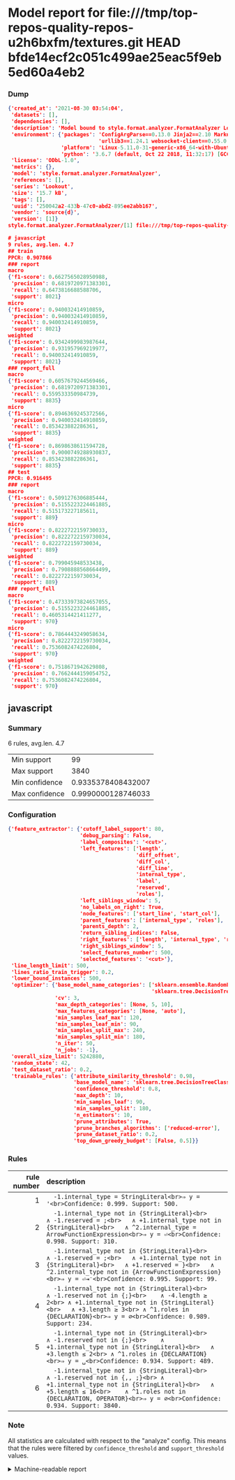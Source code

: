 # Model report for file:///tmp/top-repos-quality-repos-u2h6bxfm/textures.git HEAD bfde14ecf2c051c499ae25eac5f9eb5ed60a4eb2

### Dump

```json
{'created_at': '2021-08-30 03:54:04',
 'datasets': [],
 'dependencies': [],
 'description': 'Model bound to style.format.analyzer.FormatAnalyzer Lookout analyzer.',
 'environment': {'packages': 'ConfigArgParse==0.13.0 Jinja2==2.10 MarkupSafe==1.1.1 PyStemmer==1.3.0 PyYAML==5.1 Pympler==0.5 SQLAlchemy==1.2.10 SQLAlchemy-Utils==0.33.3 asdf==2.3.2 bblfsh==2.12.7 boto==2.49.0 boto3==1.9.130 botocore==1.12.130 cachetools==2.0.1 certifi==2019.3.9 chardet==3.0.4 clint==0.5.1 docker==3.7.0 docker-pycreds==0.4.0 dulwich==0.19.11 grpcio==1.19.0 grpcio-tools==1.19.0 humanfriendly==4.16.1 humanize==0.5.1 idna==2.8 jmespath==0.9.4 jsonschema==2.6.0 lookout-sdk==0.4.1 lookout-sdk-ml==0.19.0 lookout-style==0.2.0 lz4==2.1.6 modelforge==0.12.1 numpy==1.16.2 packaging==19.0 pandas==0.22.0 pip==19.0.3 protobuf==3.7.0 psycopg2-binary==2.7.5 pygtrie==2.3 pyparsing==2.3.1 python-dateutil==2.8.0 python-igraph==0.7.1.post6 pytz==2019.1 requests==2.21.0 requirements-parser==0.2.0 scikit-learn==0.20.1 scikit-optimize==0.5.2 scipy==1.2.1 semantic-version==2.6.0 setuptools==40.8.0 six==1.12.0 smart-open==1.8.1 sourced-ml==0.8.2 spdx==2.5.0 stringcase==1.2.0 tabulate==0.8.2 tqdm==4.31.1 '
                             'urllib3==1.24.1 websocket-client==0.55.0 xxhash==1.3.0',
                 'platform': 'Linux-5.11.0-31-generic-x86_64-with-Ubuntu-18.04-bionic',
                 'python': '3.6.7 (default, Oct 22 2018, 11:32:17) [GCC 8.2.0]'},
 'license': 'ODbL-1.0',
 'metrics': {},
 'model': 'style.format.analyzer.FormatAnalyzer',
 'references': [],
 'series': 'Lookout',
 'size': '15.7 kB',
 'tags': [],
 'uuid': '250042a2-433b-47c0-abd2-895ee2abb167',
 'vendor': 'source{d}',
 'version': [1]}
style.format.analyzer.FormatAnalyzer/[1] file:///tmp/top-repos-quality-repos-u2h6bxfm/textures.git bfde14ecf2c051c499ae25eac5f9eb5ed60a4eb2

# javascript
9 rules, avg.len. 4.7
## train
PPCR: 0.907866
### report
macro
{'f1-score': 0.6627565028950988,
 'precision': 0.6819720971383301,
 'recall': 0.6473816688588706,
 'support': 8021}
micro
{'f1-score': 0.940032414910859,
 'precision': 0.940032414910859,
 'recall': 0.940032414910859,
 'support': 8021}
weighted
{'f1-score': 0.9342499983987644,
 'precision': 0.931957969219977,
 'recall': 0.940032414910859,
 'support': 8021}
### report_full
macro
{'f1-score': 0.6057679244569466,
 'precision': 0.6819720971383301,
 'recall': 0.559533350984739,
 'support': 8835}
micro
{'f1-score': 0.8946369245372566,
 'precision': 0.940032414910859,
 'recall': 0.853423882286361,
 'support': 8835}
weighted
{'f1-score': 0.8698638611594728,
 'precision': 0.9000749288930837,
 'recall': 0.853423882286361,
 'support': 8835}
## test
PPCR: 0.916495
### report
macro
{'f1-score': 0.5091276306885444,
 'precision': 0.5155223224461885,
 'recall': 0.515173227185611,
 'support': 889}
micro
{'f1-score': 0.8222722159730033,
 'precision': 0.8222722159730034,
 'recall': 0.8222722159730034,
 'support': 889}
weighted
{'f1-score': 0.799045948533438,
 'precision': 0.7908888568664499,
 'recall': 0.8222722159730034,
 'support': 889}
### report_full
macro
{'f1-score': 0.47333973824657055,
 'precision': 0.5155223224461885,
 'recall': 0.4605314421411277,
 'support': 970}
micro
{'f1-score': 0.7864443249058634,
 'precision': 0.8222722159730034,
 'recall': 0.7536082474226804,
 'support': 970}
weighted
{'f1-score': 0.7518671942629808,
 'precision': 0.7662444159054752,
 'recall': 0.7536082474226804,
 'support': 970}
```

## javascript
### Summary
6 rules, avg.len. 4.7

| | |
|-|-|
|Min support|99|
|Max support|3840|
|Min confidence|0.9335378408432007|
|Max confidence|0.9990000128746033|

### Configuration

```json
{'feature_extractor': {'cutoff_label_support': 80,
                       'debug_parsing': False,
                       'label_composites': '<cut>',
                       'left_features': ['length',
                                         'diff_offset',
                                         'diff_col',
                                         'diff_line',
                                         'internal_type',
                                         'label',
                                         'reserved',
                                         'roles'],
                       'left_siblings_window': 5,
                       'no_labels_on_right': True,
                       'node_features': ['start_line', 'start_col'],
                       'parent_features': ['internal_type', 'roles'],
                       'parents_depth': 2,
                       'return_sibling_indices': False,
                       'right_features': ['length', 'internal_type', 'reserved', 'roles'],
                       'right_siblings_window': 5,
                       'select_features_number': 500,
                       'selected_features': '<cut>'},
 'line_length_limit': 500,
 'lines_ratio_train_trigger': 0.2,
 'lower_bound_instances': 500,
 'optimizer': {'base_model_name_categories': ['sklearn.ensemble.RandomForestClassifier',
                                              'sklearn.tree.DecisionTreeClassifier'],
               'cv': 3,
               'max_depth_categories': [None, 5, 10],
               'max_features_categories': [None, 'auto'],
               'min_samples_leaf_max': 120,
               'min_samples_leaf_min': 90,
               'min_samples_split_max': 240,
               'min_samples_split_min': 180,
               'n_iter': 50,
               'n_jobs': -1},
 'overall_size_limit': 5242880,
 'random_state': 42,
 'test_dataset_ratio': 0.2,
 'trainable_rules': {'attribute_similarity_threshold': 0.98,
                     'base_model_name': 'sklearn.tree.DecisionTreeClassifier',
                     'confidence_threshold': 0.8,
                     'max_depth': 10,
                     'min_samples_leaf': 90,
                     'min_samples_split': 180,
                     'n_estimators': 10,
                     'prune_attributes': True,
                     'prune_branches_algorithms': ['reduced-error'],
                     'prune_dataset_ratio': 0.2,
                     'top_down_greedy_budget': [False, 0.5]}}
```

### Rules

| rule number | description |
|----:|:-----|
| 1 | `  -1.internal_type = StringLiteral<br>⇒ y = '<br>Confidence: 0.999. Support: 500.` |
| 2 | `  -1.internal_type not in {StringLiteral}<br>	∧ -1.reserved = ;<br>	∧ +1.internal_type not in {StringLiteral}<br>	∧ ^2.internal_type = ArrowFunctionExpression<br>⇒ y = ⏎<br>Confidence: 0.998. Support: 310.` |
| 3 | `  -1.internal_type not in {StringLiteral}<br>	∧ -1.reserved = ;<br>	∧ +1.internal_type not in {StringLiteral}<br>	∧ +1.reserved = }<br>	∧ ^2.internal_type not in {ArrowFunctionExpression}<br>⇒ y = ⏎⇥⁻<br>Confidence: 0.995. Support: 99.` |
| 4 | `  -1.internal_type not in {StringLiteral}<br>	∧ -1.reserved not in {;}<br>	∧ -4.length ≥ 2<br>	∧ +1.internal_type not in {StringLiteral}<br>	∧ +3.length ≥ 3<br>	∧ ^1.roles in {DECLARATION}<br>⇒ y = ∅<br>Confidence: 0.989. Support: 234.` |
| 5 | `  -1.internal_type not in {StringLiteral}<br>	∧ -1.reserved not in {;}<br>	∧ +1.internal_type not in {StringLiteral}<br>	∧ +3.length ≤ 2<br>	∧ ^1.roles in {DECLARATION}<br>⇒ y = ␣<br>Confidence: 0.934. Support: 489.` |
| 6 | `  -1.internal_type not in {StringLiteral}<br>	∧ -1.reserved not in {,, ;}<br>	∧ +1.internal_type not in {StringLiteral}<br>	∧ +5.length ≤ 16<br>	∧ ^1.roles not in {DECLARATION, OPERATOR}<br>⇒ y = ∅<br>Confidence: 0.934. Support: 3840.` |

### Note
All statistics are calculated with respect to the "analyze" config. This means that the rules were filtered by
`confidence_threshold` and `support_threshold` values.

<details>
    <summary>Machine-readable report</summary>
```json
{"javascript": {"avg_rule_len": 4.666666666666667, "max_conf": 0.9990000128746033, "max_support": 3840, "min_conf": 0.9335378408432007, "min_support": 99, "num_rules": 6}}
```
</details>

